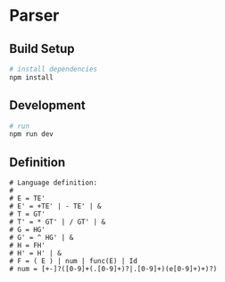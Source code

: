 # Parser

## Build Setup
```bash
# install dependencies
npm install
```

## Development
```bash
# run
npm run dev
```

## Definition

```
# Language definition:
#
# E = TE'
# E' = +TE' | - TE' | &
# T = GT'
# T' = * GT' | / GT' | &
# G = HG'
# G' = ^ HG' | &
# H = FH'
# H' = H' | &
# F = ( E ) | num | func(E) | Id
# num = [+-]?([0-9]+(.[0-9]+)?|.[0-9]+)(e[0-9]+)+)?)
```